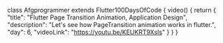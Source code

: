 class Afgprogrammer extends Flutter100DaysOfCode {
  video() {
    return {
      "title": "Flutter Page Transition Animation, Application Design",
      "description": "Let's see how PageTransition animation works in flutter.",
      "day": 6,
      "videoLink": "https://youtu.be/KEUKRT9Xsls"
    }
  }
}
